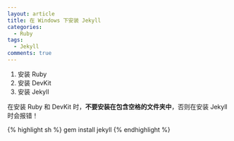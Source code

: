 ```yaml
---
layout: article
title: 在 Windows 下安装 Jekyll
categories:
  - Ruby
tags:
  - Jekyll
comments: true
---
```


1.  安装 Ruby
2.  安装 DevKit
3.  安装 Jekyll

在安装 Ruby 和 DevKit 时，**不要安装在包含空格的文件夹中**，否则在安装 Jekyll 时会报错！

{% highlight sh %}
gem install jekyll
{% endhighlight %}
